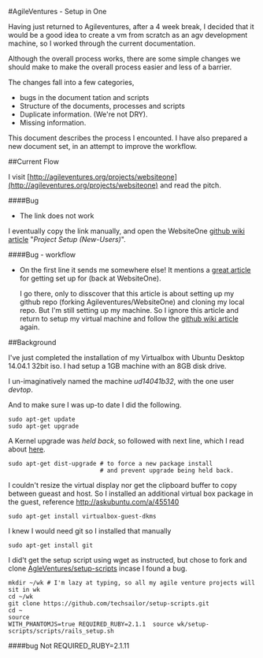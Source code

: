 #AgileVentures - Setup in One

Having just returned to Agileventures, after a 4 week break, I decided that
it would be a good idea to create a vm from scratch as an agv development machine, so
I worked through the current documentation.

Although the overall process works, there are some simple changes we should make
to make the overall process easier and less of a barrier.

The changes fall into a few categories,

 - bugs in the document tation and scripts
 - Structure of the documents, processes and scripts
 - Duplicate information. (We're not DRY).
 - Missing information.

This document describes the process I encounted. I have also prepared 
a new document set, in an attempt to improve the workflow.

##Current Flow

I visit [http://agileventures.org/projects/websiteone](http://agileventures.org/projects/websiteone) 
and read the pitch.

####Bug

* The link does not work

I eventually copy the link manually, and open the WebsiteOne 
[github wiki article][wsowiki] "*Project Setup (New-Users)*".

[wsowiki]: <https://github.com/AgileVentures/WebsiteOne/wiki/Project-Setup-%28New-Users%29>

####Bug - workflow

* On the first line it sends me somewhere else! It mentions a [great article](http://www.agileventures.org/articles/project-setup-new-users) for getting set up for 
  (back at WebsiteOne).

  I go there, only to disscover that this article is about setting up my github repo (forking Agileventures/WebsiteOne) 
  and cloning my local repo. But I'm still setting up my machine. So I ignore this article and 
  return to setup my virtual machine and follow the [github wiki article][wsowiki] again.

##Background

I've just completed the installation of my Virtualbox with Ubuntu Desktop 14.04.1 32bit iso.
I had setup a 1GB machine with an 8GB disk drive.

I un-imaginatively named the machine *ud14041b32*, with the one user *devtop*.

And to make sure I was up-to date I did the following.

    sudo apt-get update
    sudo apt-get upgrade      
    
A Kernel upgrade was *held back*, so followed with next line, which I read about [here](http://ubuntuforums.org/showthread.php?t=914157).
    
    sudo apt-get dist-upgrade # to force a new package install 
                              # and prevent upgrade being held back.
    
I couldn't resize the virtual display nor get the clipboard buffer to copy between gueast and host.
So I installed an additional virtual box package in the guest, reference http://askubuntu.com/a/455140
    
    sudo apt-get install virtualbox-guest-dkms
    
I knew I would need git so I installed that manually

    sudo apt-get install git

I did't get the setup script using wget as instructed, but chose to fork and clone [AgleVentures/setup-scripts](https://github.com/AgileVentures/setup-scripts) incase I found a bug.

    mkdir ~/wk # I'm lazy at typing, so all my agile venture projects will sit in wk 
    cd ~/wk
    git clone https://github.com/techsailor/setup-scripts.git
    cd ~
    source
    WITH_PHANTOMJS=true REQUIRED_RUBY=2.1.1  source wk/setup-scripts/scripts/rails_setup.sh
  
  ####bug Not REQUIRED_RUBY=2.1.11
  
  
